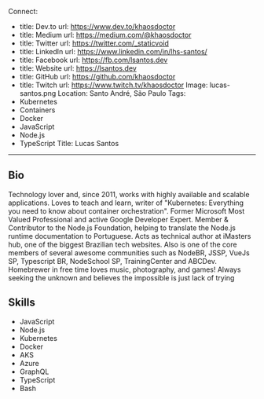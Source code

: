 Connect:
  - title: Dev.to
    url: https://www.dev.to/khaosdoctor
  - title: Medium
    url: https://medium.com/@khaosdoctor
  - title: Twitter
    url: https://twitter.com/_staticvoid
  - title: LinkedIn
    url: https://www.linkedin.com/in/lhs-santos/
  - title: Facebook
    url: https://fb.com/lsantos.dev
  - title: Website
    url: https://lsantos.dev
  - title: GitHub
    url: https://github.com/khaosdoctor
  - title: Twitch
    url: https://www.twitch.tv/khaosdoctor
Image: lucas-santos.png
Location: Santo André, São Paulo
Tags:
  - Kubernetes
  - Containers
  - Docker
  - JavaScript
  - Node.js
  - TypeScript
Title: Lucas Santos
---
## Bio
  Technology lover and, since 2011, works with highly available and scalable applications. Loves to teach and learn, writer of "Kubernetes: Everything you need to know about container orchestration". Former Microsoft Most Valued Professional and active Google Developer Expert. Member & Contributor to the Node.js Foundation, helping to translate the Node.js runtime documentation to Portuguese. Acts as technical author at iMasters hub, one of the biggest Brazilian tech websites. Also is one of the core members of several awesome communities such as NodeBR, JSSP, VueJs SP, Typescript BR, NodeSchool SP, TrainingCenter and ABCDev. Homebrewer in free time loves music, photography, and games! Always seeking the unknown and believes the impossible is just lack of trying
## Skills
* JavaScript
* Node.js
* Kubernetes
* Docker
* AKS
* Azure
* GraphQL
* TypeScript
* Bash
